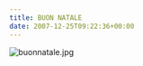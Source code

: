 ```yaml
---
title: BUON NATALE
date: 2007-12-25T09:22:36+00:00
---
```

![buonnatale.jpg](images/articoli/buonnatale.jpg)